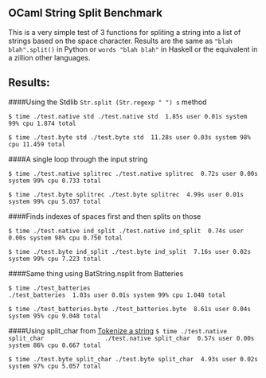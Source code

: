 OCaml String Split Benchmark
---------------------------

This is a very simple test of 3 functions for spliting a string into a list of strings based on the space character.
Results are the same as `"blah blah".split()` in Python or `words "blah blah"` in Haskell or the equivalent in a zillion other languages.

Results:
-------

####Using the Stdlib `Str.split (Str.regexp " ") s` method

`
$ time ./test.native std
./test.native std  1.85s user 0.01s system 99% cpu 1.874 total
`

`
$ time ./test.byte std
./test.byte std  11.28s user 0.03s system 98% cpu 11.459 total
`

####A single loop through the input string

`
$ time ./test.native splitrec
./test.native splitrec  0.72s user 0.00s system 99% cpu 0.733 total
`

`
$ time ./test.byte splitrec
./test.byte splitrec  4.99s user 0.01s system 99% cpu 5.037 total
`

####Finds indexes of spaces first and then splits on those

`
$ time ./test.native ind_split
./test.native ind_split  0.74s user 0.00s system 98% cpu 0.750 total
`

`
$ time ./test.byte ind_split
./test.byte ind_split  7.16s user 0.02s system 99% cpu 7.223 total
`

####Same thing using BatString.nsplit from Batteries

`
$ time ./test_batteries                                                                     
./test_batteries  1.03s user 0.01s system 99% cpu 1.048 total
`

`
$ time ./test_batteries.byte
./test_batteries.byte  8.61s user 0.04s system 95% cpu 9.048 total
`

####Using split_char from [Tokenize a string](http://rosettacode.org/wiki/Tokenize_a_string#OCaml)
`
$ time ./test.native split_char                
./test.native split_char  0.57s user 0.00s system 86% cpu 0.667 total
`

`
$ time ./test.byte split_char
./test.byte split_char  4.93s user 0.02s system 97% cpu 5.057 total
`
